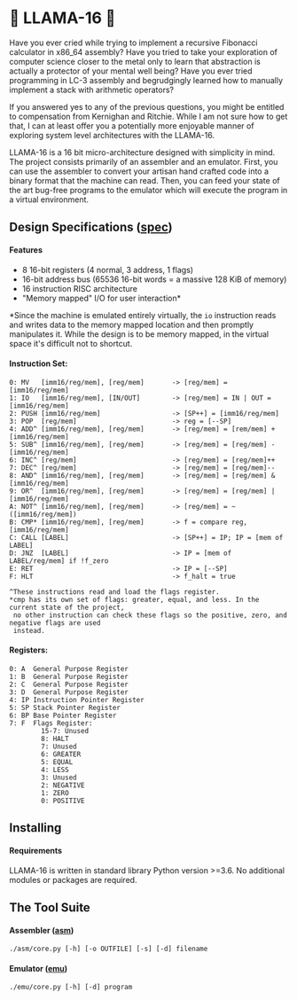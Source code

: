 # 🦙 LLAMA-16 🦙

Have you ever cried while trying to implement a recursive Fibonacci calculator in x86_64 assembly? Have you tried to take your exploration of computer science closer to the metal only to learn that abstraction is actually a protector of your mental well being? Have you ever tried programming in LC-3 assembly and begrudgingly learned how to manually implement a stack with arithmetic operators?

If you answered yes to any of the previous questions, you might be entitled to compensation from Kernighan and Ritchie. While I am not sure how to get that, I can at least offer you a potentially more enjoyable manner of exploring system level architectures with the LLAMA-16.

LLAMA-16 is a 16 bit micro-architecture designed with simplicity in mind. The project consists primarily of an assembler and an emulator. First, you can use the assembler to convert your artisan hand crafted code into a binary format that the machine can read. Then, you can feed your state of the art bug-free programs to the emulator which will execute the program in a virtual environment.

## Design Specifications ([spec](./SPEC.txt))
#### Features
* 8 16-bit registers (4 normal, 3 address, 1 flags)
* 16-bit address bus (65536 16-bit words = a massive 128 KiB of memory)
* 16 instruction RISC architecture
* "Memory mapped" I/O for user interaction*

\*Since the machine is emulated entirely virtually, the `io` instruction reads and writes data to the memory mapped location and then promptly manipulates it. While the design is to be memory mapped, in the virtual space it's difficult not to shortcut.

#### Instruction Set:

```
0: MV   [imm16/reg/mem], [reg/mem]       -> [reg/mem] = [imm16/reg/mem]
1: IO   [imm16/reg/mem], [IN/OUT]        -> [reg/mem] = IN | OUT = [imm16/reg/mem]
2: PUSH [imm16/reg/mem]                  -> [SP++] = [imm16/reg/mem]
3: POP  [reg/mem]                        -> reg = [--SP]
4: ADD^ [imm16/reg/mem], [reg/mem]       -> [reg/mem] = [rem/mem] + [imm16/reg/mem]
5: SUB^ [imm16/reg/mem], [reg/mem]       -> [reg/mem] = [reg/mem] - [imm16/reg/mem]
6: INC^ [reg/mem]                        -> [reg/mem] = [reg/mem]++
7: DEC^ [reg/mem]                        -> [reg/mem] = [reg/mem]--
8: AND^ [imm16/reg/mem], [reg/mem]       -> [reg/mem] = [reg/mem] & [imm16/reg/mem]
9: OR^  [imm16/reg/mem], [reg/mem]       -> [reg/mem] = [reg/mem] | [imm16/reg/mem]
A: NOT^ [imm16/reg/mem], [reg/mem]       -> [reg/mem] = ~([imm16/reg/mem])
B: CMP* [imm16/reg/mem], [reg/mem]       -> f = compare reg, [imm16/reg/mem]
C: CALL [LABEL]                          -> [SP++] = IP; IP = [mem of LABEL]
D: JNZ  [LABEL]                          -> IP = [mem of LABEL/reg/mem] if !f_zero
E: RET                                   -> IP = [--SP]
F: HLT                                   -> f_halt = true

^These instructions read and load the flags register.
*cmp has its own set of flags: greater, equal, and less. In the current state of the project,
 no other instruction can check these flags so the positive, zero, and negative flags are used
 instead.
```
#### Registers:
```
0: A  General Purpose Register
1: B  General Purpose Register
2: C  General Purpose Register
3: D  General Purpose Register
4: IP Instruction Pointer Register
5: SP Stack Pointer Register
6: BP Base Pointer Register
7: F  Flags Register:
        15-7: Unused
        8: HALT
        7: Unused
        6: GREATER
        5: EQUAL
        4: LESS
        3: Unused
        2: NEGATIVE
        1: ZERO
        0: POSITIVE
```

## Installing
#### Requirements
LLAMA-16 is written in standard library Python version >=3.6. No additional modules or packages are required.
## The Tool Suite
#### Assembler ([asm](./docs/assembler.md))
`./asm/core.py [-h] [-o OUTFILE] [-s] [-d] filename`

#### Emulator ([emu](./docs/emulator.md))
`./emu/core.py [-h] [-d] program`
